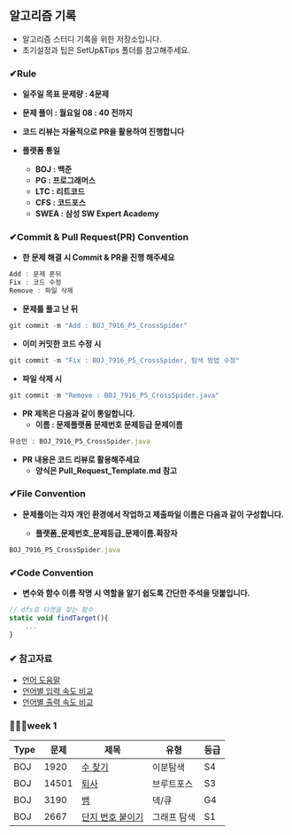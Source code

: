 ## 알고리즘 기록

- 알고리즘 스터디 기록을 위한 저장소입니다.
- 초기설정과 팁은 SetUp&Tips 폴더를 참고해주세요.

### ✔Rule

- **일주일 목표 문제량 : 4문제**
- **문제 풀이 : 월요일 08 : 40 전까지**
- **코드 리뷰는 자율적으로 PR을 활용하여 진행합니다**

- **플랫폼 통일**
  - **BOJ : 백준**
  - **PG : 프로그래머스**
  - **LTC : 리트코드**
  - **CFS : 코드포스**
  - **SWEA : 삼성 SW Expert Academy**

### ✔Commit & Pull Request(PR) Convention
- **한 문제 해결 시 Commit & PR을 진행 해주세요**

```jsx
Add : 문제 푼뒤
Fix : 코드 수정
Remove : 파일 삭제
```

- **문제를 풀고 난 뒤**

```jsx
git commit -m "Add : BOJ_7916_P5_CrossSpider"
```

- **이미 커밋한 코드 수정 시**

```jsx
git commit -m "Fix : BOJ_7916_P5_CrossSpider, 탐색 방법 수정"
```

- **파일 삭제 시**

```jsx
git commit -m "Remove : BOJ_7916_P5_CrossSpider.java"
```

- **PR 제목은 다음과 같이 통일합니다.**
  - **이름 : 문제플랫폼 문제번호 문제등급 문제이름**

```jsx
유승민 : BOJ_7916_P5_CrossSpider.java
```

- **PR 내용은 코드 리뷰로 활용해주세요**
  - **양식은 Pull_Request_Template.md 참고**


### ✔File Convention

- **문제풀이는 각자 개인 환경에서 작업하고 제출파일 이름은 다음과 같이 구성합니다.**

  - **플랫폼_문제번호_문제등급_문제이름.확장자**

```jsx
BOJ_7916_P5_CrossSpider.java
```


### ✔Code Convention

- **변수와 함수 이름 작명 시 역할을 알기 쉽도록 간단한 주석을 덧붙입니다.**

```jsx
// dfs로 타켓을 찾는 함수
static void findTarget(){
	...
}
```


### ✔ 참고자료
- [언어 도움말](https://www.acmicpc.net/help/language)
- [언어별 입력 속도 비교](https://www.acmicpc.net/blog/view/56)
- [언어별 출력 속도 비교](https://www.acmicpc.net/blog/view/57)



### 🏃🏻‍♂️week 1

|Type | 문제 | 제목 | 유형 | 등급|
|--- | --- | --- | --- | ---|
| BOJ | 1920 | [수 찾기](https://www.acmicpc.net/problem/1920) | 이분탐색 | S4 |
| BOJ | 14501 | [퇴사](https://www.acmicpc.net/problem/14501) | 브루트포스 | S3 |
| BOJ | 3190 | [뱀](https://www.acmicpc.net/problem/3190) | 덱/큐 | G4 |
| BOJ | 2667 | [단지 번호 붙이기](https://www.acmicpc.net/problem/2667) | 그래프 탐색 | S1 |




